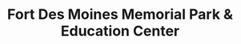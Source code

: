 ---
layout: repo
title: "Fort Des Moines Memorial Park & Education Center"
id: 12093
permalink: repos/12093/
---